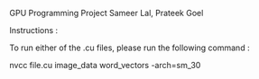 GPU Programming Project
Sameer Lal, Prateek Goel

Instructions :

To run either of the .cu files, please run the following command : 

nvcc file.cu image_data word_vectors -arch=sm_30
